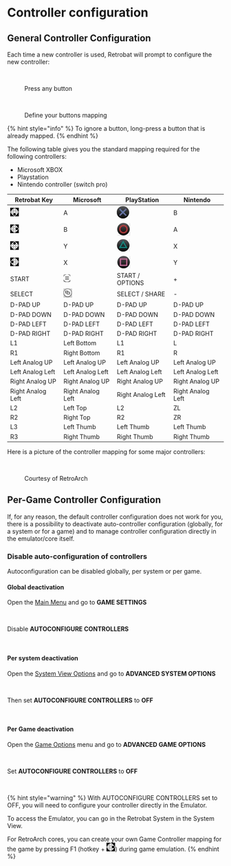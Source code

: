 # Controller configuration

## General Controller Configuration

Each time a new controller is used, Retrobat will prompt to configure the new controller:

<figure><img src="https://i.imgur.com/C8T3fn5.png" alt=""><figcaption><p>Press any button</p></figcaption></figure>

<figure><img src="https://i.imgur.com/b3mepeW.png" alt=""><figcaption><p>Define your buttons mapping</p></figcaption></figure>

{% hint style="info" %}
To ignore a button, long-press a button that is already mapped.
{% endhint %}

The following table gives you the standard mapping required for the following controllers:

* Microsoft XBOX
* Playstation
* Nintendo controller (switch pro)

| Retrobat Key                                                                 | Microsoft                                   | PlayStation                                  | Nintendo          |
| ---------------------------------------------------------------------------- | ------------------------------------------- | -------------------------------------------- | ----------------- |
| ![A](<../.gitbook/assets/image (1) (2).png>)                                 | A                                           | ![](<../.gitbook/assets/image (2).png>)      | B                 |
| ![](<../.gitbook/assets/image (4) (1).png>)                                  | B                                           | ![](<../.gitbook/assets/image (8).png>)      | A                 |
| ![](<../.gitbook/assets/image (3) (1).png>)                                  | Y                                           | ![](<../.gitbook/assets/image (7).png>)      | X                 |
| <img src="../.gitbook/assets/image (2) (1) (1).png" alt="" data-size="line"> | X                                           | ![](<../.gitbook/assets/image (10) (1).png>) | Y                 |
| START                                                                        | ![](<../.gitbook/assets/image (5) (1).png>) | START / OPTIONS                              | +                 |
| SELECT                                                                       | ![](<../.gitbook/assets/image (6) (1).png>) | SELECT / SHARE                               | -                 |
| D-PAD UP                                                                     | D-PAD UP                                    | D-PAD UP                                     | D-PAD UP          |
| D-PAD DOWN                                                                   | D-PAD DOWN                                  | D-PAD DOWN                                   | D-PAD DOWN        |
| D-PAD LEFT                                                                   | D-PAD LEFT                                  | D-PAD LEFT                                   | D-PAD LEFT        |
| D-PAD RIGHT                                                                  | D-PAD RIGHT                                 | D-PAD RIGHT                                  | D-PAD RIGHT       |
| L1                                                                           | Left Bottom                                 | L1                                           | L                 |
| R1                                                                           | Right Bottom                                | R1                                           | R                 |
| Left Analog UP                                                               | Left Analog UP                              | Left Analog UP                               | Left Analog UP    |
| Left Analog Left                                                             | Left Analog Left                            | Left Analog Left                             | Left Analog Left  |
| Right Analog UP                                                              | Right Analog UP                             | Right Analog UP                              | Right Analog UP   |
| Right Analog Left                                                            | Right Analog Left                           | Right Analog Left                            | Right Analog Left |
| L2                                                                           | Left Top                                    | L2                                           | ZL                |
| R2                                                                           | Right Top                                   | R2                                           | ZR                |
| L3                                                                           | Left Thumb                                  | Left Thumb                                   | Left Thumb        |
| R3                                                                           | Right Thumb                                 | Right Thumb                                  | Right Thumb       |

Here is a picture of the controller mapping for some major controllers:

<figure><img src="https://i.imgur.com/q9Uesov.png" alt=""><figcaption><p>Courtesy of RetroArch</p></figcaption></figure>

## Per-Game Controller Configuration

If, for any reason, the default controller configuration does not work for you, there is a possibility to deactivate auto-controller configuration (globally, for a system or for a game) and to manage controller configuration directly in the emulator/core itself.

### Disable auto-configuration of controllers

Autoconfiguration can be disabled globally, per system or per game.

#### **Global deactivation**

Open the [Main Menu](../navigation/main-menu.md) and go to **GAME SETTINGS**

<figure><img src="https://i.imgur.com/LL6eTfL.png" alt=""><figcaption></figcaption></figure>

Disable **AUTOCONFIGURE CONTROLLERS**

<figure><img src="https://i.imgur.com/USc60bs.png" alt=""><figcaption></figcaption></figure>

#### **Per system d**eactivation

Open the [System View Options](../navigation/system-view-options.md) and go to **ADVANCED SYSTEM OPTIONS**

<figure><img src="https://i.imgur.com/OwqDv4H.png" alt=""><figcaption></figcaption></figure>

Then set **AUTOCONFIGURE CONTROLLERS** to **OFF**

<figure><img src="https://i.imgur.com/DnYtGMf.png" alt=""><figcaption></figcaption></figure>

#### **Per Game d**eactivation

Open the [Game Options](../navigation/game-options.md) menu and go to **ADVANCED GAME OPTIONS**

<figure><img src="https://i.imgur.com/tUJldiK.png" alt=""><figcaption></figcaption></figure>

Set **AUTOCONFIGURE CONTROLLERS** to **OFF**

<figure><img src="https://i.imgur.com/b6Z10Rc.png" alt=""><figcaption></figcaption></figure>

{% hint style="warning" %}
With AUTOCONFIGURE CONTROLLERS set to OFF, you will need to configure your controller directly in the Emulator.

To access the Emulator, you can go in the Retrobat System in the System View.

For RetroArch cores, you can create your own Game Controller mapping for the game by pressing F1 (hotkey + ![B](<../.gitbook/assets/image (4) (1).png>)) during game emulation.
{% endhint %}
